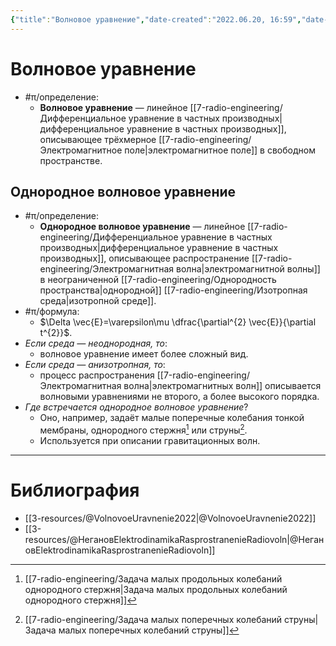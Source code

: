 ```yaml
---
{"title":"Волновое уравнение","date-created":"2022.06.20, 16:59","date-modified":"2022.12.24, 16:30","aliases":[],"tags":["электродинамика","ммпэд"],"dg-publish":true,"permalink":"/7-radio-engineering/volnovoe-uravnenie/","dgPassFrontmatter":true}
---
```



# Волновое уравнение

- #π/определение:
	- **Волновое уравнение** — линейное [[7-radio-engineering/Дифференциальное уравнение в частных производных\|дифференциальное уравнение в частных производных]], описывающее трёхмерное [[7-radio-engineering/Электромагнитное поле\|электромагнитное поле]] в свободном пространстве.

## Однородное волновое уравнение

- #π/определение:
	- **Однородное волновое уравнение** — линейное [[7-radio-engineering/Дифференциальное уравнение в частных производных\|дифференциальное уравнение в частных производных]], описывающее распространение [[7-radio-engineering/Электромагнитная волна\|электромагнитной волны]] в неограниченной [[7-radio-engineering/Однородность пространства\|однородной]] [[7-radio-engineering/Изотропная среда\|изотропной среде]].
- #π/формула:
	- $\Delta \vec{E}=\varepsilon\mu \dfrac{\partial^{2} \vec{E}}{\partial t^{2}}$.
- *Если среда — неоднородная, то*:
	- волновое уравнение имеет более сложный вид.
- *Если среда — анизотропная, то*:
	- процесс распространения [[7-radio-engineering/Электромагнитная волна\|электромагнитных волн]] описывается волновыми уравнениями не второго, а более высокого порядка.
- *Где встречается однородное волновое уравнение*?
	- Оно, например, задаёт малые поперечные колебания тонкой мембраны, однородного стержня[^1] или струны[^2].
	- Используется при описании гравитационных волн.

---

# Библиография

- [[3-resources/@VolnovoeUravnenie2022\|@VolnovoeUravnenie2022]]
- [[3-resources/@НегановElektrodinamikaRasprostranenieRadiovoln\|@НегановElektrodinamikaRasprostranenieRadiovoln]]

[^1]: [[7-radio-engineering/Задача малых продольных колебаний однородного стержня\|Задача малых продольных колебаний однородного стержня]]

[^2]: [[7-radio-engineering/Задача малых поперечных колебаний струны\|Задача малых поперечных колебаний струны]]
